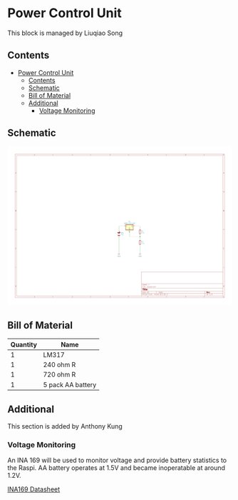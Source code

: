 # Power Control Unit

This block is managed by Liuqiao Song

## Contents
- [Power Control Unit](#power-control-unit)
  - [Contents](#contents)
  - [Schematic](#schematic)
  - [Bill of Material](#bill-of-material)
  - [Additional](#additional)
    - [Voltage Monitoring](#voltage-monitoring)

## Schematic

![Power Control Unit](./pcu.png)

## Bill of Material

| Quantity | Name              |
| -------- | ----------------- |
| 1        | LM317             |
| 1        | 240 ohm R         |
| 1        | 720 ohm R         |
| 1        | 5 pack AA battery |

## Additional

This section is added by Anthony Kung

### Voltage Monitoring

An INA 169 will be used to monitor voltage and provide battery statistics to the Raspi. AA battery operates at 1.5V and became inoperatable at around 1.2V.

[INA169 Datasheet](https://www.ti.com/lit/ds/symlink/ina169.pdf)
